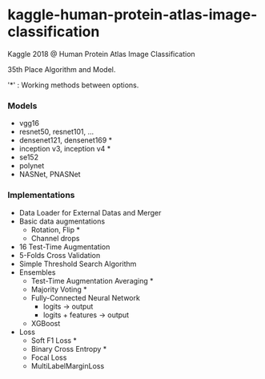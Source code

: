 # kaggle-human-protein-atlas-image-classification

Kaggle 2018 @ Human Protein Atlas Image Classification

35th Place Algorithm and Model.

'*' : Working methods between options.

### Models

- vgg16
- resnet50, resnet101, ...
- densenet121, densenet169 *
- inception v3, inception v4 *
- se152
- polynet
- NASNet, PNASNet

### Implementations

- Data Loader for External Datas and Merger
- Basic data augmentations
  - Rotation, Flip *
  - Channel drops
- 16 Test-Time Augmentation
- 5-Folds Cross Validation
- Simple Threshold Search Algorithm
- Ensembles
  - Test-Time Augmentation Averaging *
  - Majority Voting *
  - Fully-Connected Neural Network
    - logits -> output
    - logits + features -> output
  - XGBoost
- Loss
  - Soft F1 Loss *
  - Binary Cross Entropy *
  - Focal Loss
  - MultiLabelMarginLoss
